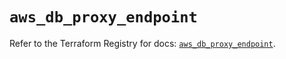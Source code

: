# `aws_db_proxy_endpoint`

Refer to the Terraform Registry for docs: [`aws_db_proxy_endpoint`](https://registry.terraform.io/providers/hashicorp/aws/6.11.0/docs/resources/db_proxy_endpoint).
